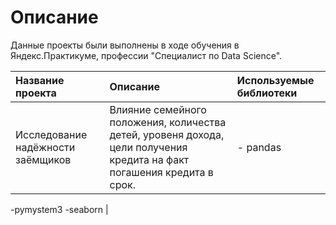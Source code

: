 # Описание #
Данные проекты были выполнены в ходе обучения в Яндекс.Практикуме, профессии "Специалист по Data Science".

| **Название проекта** | **Описание** | **Используемые библиотеки** |
| :------------------ | :---------- | :------------------------- |
| Исследование надёжности заёмщиков | Влияние семейного положения, количества детей, уровеня дохода, цели получения кредита на факт погашения кредита в срок.| - pandas
-pymystem3
-seaborn |
